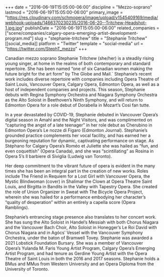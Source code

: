 +++
date = "2016-06-19T15:05:00-06:00"
discipline = "Mezzo-soprano"
lastmod = "2016-06-19T15:05:00-06:00"
primary_image = "https://res.cloudinary.com/schmopera/image/upload/v1545409169/media/webhook-uploads/1466370230235/2016-06-20--Tritchew-Headshot-1.jpg.jpg"
publishDate = "2016-06-19T15:05:00-06:00"
related_companies = ["scene/companies/calgary-opera-emerging-artist-development-program.md"]
slug = "stephanie-tritchew"
title = "Stephanie Tritchew"
[[social_media]]
platform = "Twitter"
template = "social-media"
url = "https://twitter.com/StephT_mezzo"
+++

Canadian mezzo soprano Stephanie Tritchew (she/her) is a steadily rising young singer, at home in the realms of both contemporary and standard repertoire. She has been named “one of six Canadian women making the future bright for the art form” by The Globe and Mail.` Stephanie’s recent work includes diverse repertoire with companies including Opera Theatre of Saint Louis, Vancouver Opera, Calgary Opera, Edmonton Opera, as well as a host of independent companies and projects. This season, Stephanie debuts with Regina Symphony Orchestra and Niagara Symphony Orchestra as the Alto Soloist in Beethoven’s Ninth Symphony, and will return to Edmonton Opera for a role debut of Dorabella in Mozart’s Così fan tutte. 

In a year devastated by COVID-19, Stephanie debuted in Vancouver Opera’s digital season in Amahl and the Night Visitors, and was complimented on “capturing the angst of a late teenager” in her role debut as Cherubino in Edmonton Opera’s Le nozze di Figaro (Edmonton Journal). Stephanie’s grounded practice complements her vocal facility, and has earned her a burgeoning reputation for dynamic, captivating performance on stage. As Stéphano for Calgary Opera’s Roméo et Juliette she was hailed as “fun, and even coquettish” (Opera Canada), and she was “scintillating” as Rosina in Opera 5’s Il barbiere di Siviglia (Ludwig van Toronto). 

Her deep commitment to the vibrant future of opera is evident in the many times she has been an integral part in the creation of new works. Roles include The Friend in Requiem for a Lost Girl with Vancouver Opera, the Mystic Blindwoman (cover) in Shalimar the Clown at Opera Theatre Saint Louis, and Birgitta in Bandits in the Valley with Tapestry Opera. She created the role of Union Organizer in Sweat with The Bicycle Opera Project, wherein she was hailed for a performance embodying her character’s “quality of desperation” within an entirely a capella score (Opera Ramblings). 

Stephanie’s entrancing stage presence also translates to her concert work. She has sung the Alto Soloist in Handel’s Messiah with both Chorus Niagara and the Vancouver Bach Choir, Alto Soloist in Honegger’s Le Roi David with Chorus Niagara and in Agócs’ Vessel with the Vancouver Symphony Orchestra, under the baton of Bramwell Tovey. Stephanie was awarded a 2021 Lobstick Foundation Bursary. She was a member of Vancouver Opera’s Yulanda M. Faris Young Artist Program, Calgary Opera’s Emerging Artist Program, and had tenure as Gerdine Young Artist with the Opera Theatre of Saint Louis in both the 2016 and 2017 seasons. Stephanie holds a BMus and MMus from Western University and an Opera Diploma from the University of Toronto.